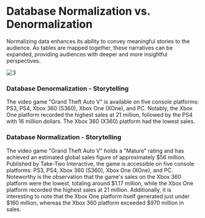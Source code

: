 #  Database Normalization vs. Denormalization

Normalizing data enhances its ability to convey meaningful stories to the audience. As tables are mapped together, these narratives can be expanded, providing audiences with deeper and more insightful perspectives.


![3](https://github.com/brendonhwang/Video-Game-Sales-Ratings/assets/155376651/c68c5a66-d7c4-4ebc-ab0c-1f4e2f875d39)

###  Database Denormalization - Storytelling
The video game "Grand Theft Auto V" is available on five console platforms: PS3, PS4, Xbox 360 (S360), Xbox One (XOne), and PC. 
Notably, the Xbox One platform recorded the highest sales at 21 million, followed by the PS4 with 16 million dollars. The Xbox 360 (X360) platform had the lowest sales.

###  Database Normalization - Storytelling
The video game "Grand Theft Auto V" holds a "Mature" rating and has achieved an estimated global sales figure of approximately $56 million. 
Published by Take-Two Interactive, the game is accessible on five console platforms: PS3, PS4, Xbox 360 (S360), Xbox One (XOne), and PC. 
Noteworthy is the observation that the game's sales on the Xbox 360 platform were the lowest, totaling around $1.17 million, while the Xbox One platform recorded the highest sales at 21 million. 
Additionally, it is interesting to note that the Xbox One platform itself generated just under $160 million, whereas the Xbox 360 platform exceeded $970 million in sales.

